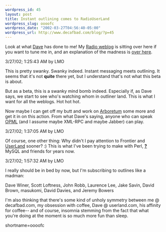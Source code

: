 ```yaml
--- 
wordpress_id: 45
layout: post
title: Instant outlining comes to RadioUserLand
wordpress_slug: oooofc
wordpress_date: "2002-03-27T04:56:40-05:00"
wordpress_url: http://www.decafbad.com/blog/?p=45
---
```

Look at what <a href="http://dave.editthispage.com/myNameIsDaveWiner">Dave</a> has done to me!  My <a href="http://www.decafbad.com/deus_x/radio/">Radio weblog</a> is sitting over here if you want to tune me in, and an explanation of the madness is <a href="http://radio.outliners.com/beta">over here</a>.<p>3/27/02; 1:25:43 AM by LMO<p>   This is pretty swanky.  Swanky indeed.  Instant messaging meets outlining.  It seems that it's not <strong>quite</strong> there yet, but I understand that's not what this beta is about.  <p>   But as a beta, this is a swanky mind bomb indeed.  Especially if, as Dave says, we start to see who's watching whom in outliner land.  This is what I want for all the weblogs.  Hot hot hot.<p>   Now maybe I can get off my butt and work on <a href="http://www.decafbad.com/twiki/bin/view/Main/Arboretum">Arboretum</a> some more and get it in on this action.  From what Dave's saying, anyone who can speak <a href="http://www.decafbad.com/twiki/bin/view/Main/OPML">OPML</a> (and I assume maybe XML-RPC and maybe Jabber) can play.<p>3/27/02; 1:37:05 AM by LMO<p>   Of course, one other thing:  Why didn't I pay attention to Frontier and <a href="http://www.decafbad.com/twiki/bin/view/Main/UserLand">UserLand</a> sooner?  :)  This is what I've been trying to make with Perl, <span style='background : ;'><a href="http://www.decafbad.com/twiki/bin/edit/Main/MySQL?topicparent=."><b>?</b></a><font color="">MySQL</font></span> and friends for years now.<p>3/27/02; 1:57:32 AM by LMO<p>   I really should be in bed by now, but I'm subscribing to outlines like a madman:<p>      Dave Winer, Scott Loftness, John Robb, Laurence Lee, Jake Savin, David Brown, masukomi, David Davies, and Jeremy Bowers<p>   I'm also thinking that there's some kind of unholy symmetry between me @ decafbad.com, my obsession with coffee, Dave @ userland.com, his affinity for coffee-- and of course, insomnia stemming from the fact that what you're doing at the moment is so much more fun than sleep.
<!--more-->
shortname=oooofc
